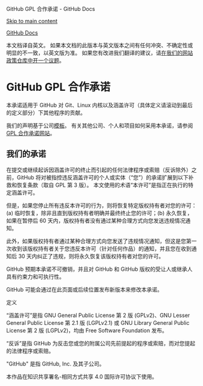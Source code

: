 GitHub GPL 合作承诺 - GitHub Docs

[Skip to main content](#main-content)

[](/cn)[GitHub Docs](/cn)

本文档译自英文。 如果本文档的此版本与英文版本之间有任何冲突、不确定性或明显的不一致，以英文版为准。 如果您有改进我们翻译的建议，请[在我们的网站政策仓库中开一个议题](https://github.com/github/site-policy/issues)。

GitHub GPL 合作承诺
==========

本承诺适用于 GitHub 对 Git、Linux 内核以及涵盖许可（具体定义请滚动到最后的定义部分）下其他程序的贡献。

我们的声明基于公司[模板](https://github.com/gplcc/gplcc/blob/master/Company/GPL%20Cooperation%20Commitment-Company-Template.md)。 有关其他公司、个人和项目如何采用本承诺，请参阅 [GPL 合作承诺网站](https://gplcc.github.io/gplcc/)。

[](#our-commitment)我们的承诺
----------

在提交或继续起诉因涵盖许可的终止而引起的任何法律程序或索赔（反诉除外）之前，GitHub 将对被指控违反涵盖许可的个人或实体（“您”）的承诺扩展到以下补救和恢复条款（取自 GPL 第 3 版）。 本文使用的术语“本许可”是指正在执行的特定涵盖许可。

但是，如果您停止所有违反本许可的行为，则将恢复特定版权持有者对您的许可：(a) 临时恢复，除非且直到版权持有者明确并最终终止您的许可；(b) 永久恢复，如果在暂停后 60 天内，版权持有者没有通过某种合理方式向您发送违规情况通知。

此外，如果版权持有者通过某种合理方式向您发送了违规情况通知，但这是您第一次收到该版权持有者关于您违反本许可（针对任何作品）的通知，并且您在收到通知后 30 天内纠正了违规，则将永久恢复该版权持有者对您的许可。

GitHub 预期本承诺不可撤销，并且对 GitHub 和 GitHub 版权的受让人或继承人具有约束力和可执行性。

GitHub 可能会通过在此页面或后续位置发布新版本来修改本承诺。

定义

“涵盖许可”是指 GNU General Public License 第 2 版 (GPLv2)、GNU Lesser General Public License 第 2.1 版 (LGPLv2.1) 或 GNU Library General Public License 第 2 版 (LGPLv2)，均由 Free Software Foundation 发布。

“反诉”是指 GitHub 为反击您或您的附属公司先前提起的程序或索赔，而对您提起的法律程序或索赔。

"GitHub" 是指 GitHub, Inc. 及其子公司。

本作品在知识共享署名-相同方式共享 4.0 国际许可协议下使用。
